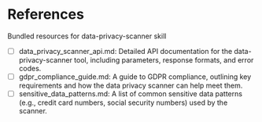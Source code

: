 # References

Bundled resources for data-privacy-scanner skill

- [ ] data_privacy_scanner_api.md: Detailed API documentation for the data-privacy-scanner tool, including parameters, response formats, and error codes.
- [ ] gdpr_compliance_guide.md: A guide to GDPR compliance, outlining key requirements and how the data privacy scanner can help meet them.
- [ ] sensitive_data_patterns.md: A list of common sensitive data patterns (e.g., credit card numbers, social security numbers) used by the scanner.

